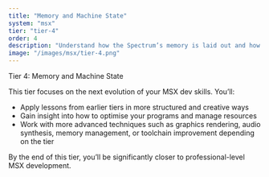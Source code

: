 ```yaml
---
title: "Memory and Machine State"
system: "msx"
tier: "tier-4"
order: 4
description: "Understand how the Spectrum’s memory is laid out and how to navigate RAM like a local."
image: "/images/msx/tier-4.png"
---
```


Tier 4: Memory and Machine State

This tier focuses on the next evolution of your MSX dev skills.
You’ll:
- Apply lessons from earlier tiers in more structured and creative ways
- Gain insight into how to optimise your programs and manage resources
- Work with more advanced techniques such as graphics rendering, audio synthesis,
  memory management, or toolchain improvement depending on the tier

By the end of this tier, you’ll be significantly closer to professional-level MSX development.

